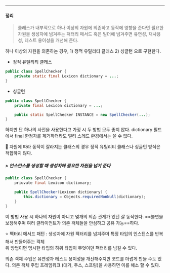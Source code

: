 ----

#### 정리
> 클래스가 내부적으로 하나 이상의 자원에 의존하고 동작에 영향을 준다면 
> 필요한 자원을 생성자에 넘겨주는 팩터리 매서드 혹은 빌더에 넘겨주면 
> 유연성, 재사용성, 테스트 용이성을 개선해 준다. 

하나 이상의 자원을 의존하는 경우, 1) 정적 유틸리티 클래스 2) 싱글턴 으로 구현한다. 

* 정적 유틸리티 클래스 
```java
public class SpellChecker {
	private static final Lexicon dictionary = ...;
}
```

* 싱글턴 
```java 
public class SpellChecker {
	private final Lexicon dictionary = ...;

	public static SpellChecker INSTANCE = new SpellChecker(...);
}
```

하지만 단 하나의 사전을 사용한다고 가정 시 두 방법 모두 좋지 않다. 
dictionary 필드에서 final 한정자를 제거하더라도 멀티 스레드 환경에서는 쓸 수 없다. 

🌈 자원에 따라 동작이 잘라지는 클래스의 경우 정적 유틸리티 클래스나 싱글턴 방식은 적합하지 않다. 

##### > 인스턴스를 생성할 때 생성자에 필요한 자원을 넘겨 준다

```java
public class SpellChecker {
	priuvate final Lexicon dictionary;

	public SpellChecker(Lexicon dictionary) {
		this.dictionary = Objects.requiredNonNull(dictionary);
	}
}
```

이 방법 사용 시 하나의 자원이 아니고 몇개의 의존 관계가 있던 잘 동작한다. 
==불변을 보장해주며 여러 클라이언트가 의존 객체들을 안심하고 공유 가능==하다. 

⭐ 팩터리 메서드 패턴
: 생성자에 자원 팩터리를 넘겨주며 특정 타입의 인스턴스를 반복해서 만들어주는 객체  
위 방법이면 명시한 타입의 하위 타입이 무엇이던 팩터리를 넘길 수 있다. 

의존 객체 주입은 유연성과 테스트 용이성을 개선해주지만 코드를 더럽게 만들 수도 있다. 
의존 객체 주입 프레임워크 (대거, 주스, 스프링)을 사용하면 이를 해소 할 수 있다. 

